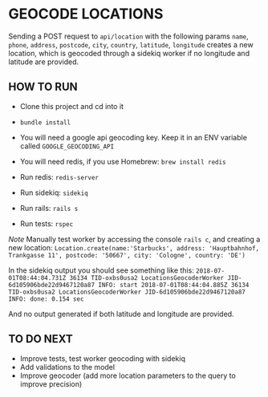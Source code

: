 # GEOCODE LOCATIONS

Sending a POST request to `api/location` with the following params `name`, `phone`, `address`, `postcode`, `city`, `country`, `latitude`, `longitude` creates a new location, which is geocoded through a sidekiq worker if no longitude and latitude are provided.

## HOW TO RUN

- Clone this project and cd into it
- `bundle install`

- You will need a google api geocoding key. Keep it in an ENV variable called `GOOGLE_GEOCODING_API`
- You will need redis, if you use Homebrew:  `brew install redis`
- Run redis: `redis-server`
- Run sidekiq: `sidekiq`
- Run rails: `rails s`

- Run tests: `rspec`

*Note*
Manually test worker by accessing the console `rails c`, and creating a new location: `Location.create(name:'Starbucks', address: 'Hauptbahnhof, Trankgasse 11', postcode: '50667', city: 'Cologne', country: 'DE')`

In the sidekiq output you should see something like this:
`2018-07-01T08:44:04.731Z 36134 TID-oxbs0usa2 LocationsGeocoderWorker JID-6d105906bde22d9467120a87 INFO: start
2018-07-01T08:44:04.885Z 36134 TID-oxbs0usa2 LocationsGeocoderWorker JID-6d105906bde22d9467120a87 INFO: done: 0.154 sec`

And no output generated if both latitude and longitude are provided.

## TO DO NEXT

- Improve tests, test worker geocoding with sidekiq
- Add validations to the model
- Improve geocoder (add more location parameters to the query to improve precision)
